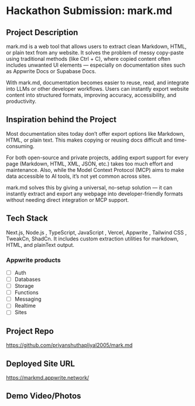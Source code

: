 # Hackathon Submission: mark.md

## Project Description

mark.md is a web tool that allows users to extract clean Markdown, HTML, or plain text from any website.
It solves the problem of messy copy-paste using traditional methods (like Ctrl + C), where copied content often includes unwanted UI elements — especially on documentation sites such as Appwrite Docs or Supabase Docs.

With mark.md, documentation becomes easier to reuse, read, and integrate into LLMs or other developer workflows.
Users can instantly export website content into structured formats, improving accuracy, accessibility, and productivity.

## Inspiration behind the Project

Most documentation sites today don’t offer export options like Markdown, HTML, or plain text.
This makes copying or reusing docs difficult and time-consuming.

For both open-source and private projects, adding export support for every page (Markdown, HTML, XML, JSON, etc.) takes too much effort and maintenance.
Also, while the Model Context Protocol (MCP) aims to make data accessible to AI tools, it’s not yet common across sites.

mark.md solves this by giving a universal, no-setup solution — it can instantly extract and export any webpage into developer-friendly formats without needing direct integration or MCP support.

## Tech Stack

Next.js, Node.js , TypeScript, JavaScript , Vercel, Appwrite , Tailwind CSS , TweakCn, ShadCn. It includes custom extraction utilities for markdown, HTML, and plainText output.

### Appwrite products

- [ ] Auth
- [ ] Databases
- [ ] Storage
- [ ] Functions
- [ ] Messaging
- [ ] Realtime
- [ ] Sites

## Project Repo

https://github.com/priyanshuthapliyal2005/mark.md

## Deployed Site URL
https://markmd.appwrite.network/

## Demo Video/Photos

